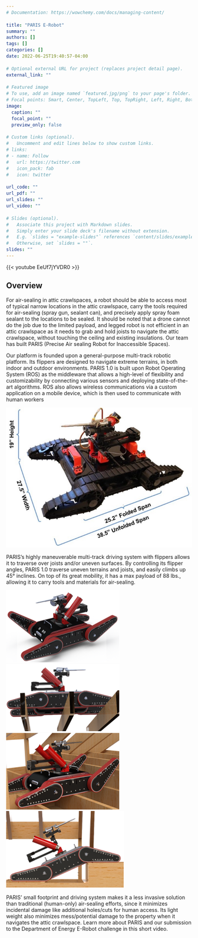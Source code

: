 ```yaml
---
# Documentation: https://wowchemy.com/docs/managing-content/

title: "PARIS E-Robot"
summary: ""
authors: []
tags: []
categories: []
date: 2022-06-25T19:40:57-04:00

# Optional external URL for project (replaces project detail page).
external_link: ""

# Featured image
# To use, add an image named `featured.jpg/png` to your page's folder.
# Focal points: Smart, Center, TopLeft, Top, TopRight, Left, Right, BottomLeft, Bottom, BottomRight.
image:
  caption: ""
  focal_point: ""
  preview_only: false

# Custom links (optional).
#   Uncomment and edit lines below to show custom links.
# links:
# - name: Follow
#   url: https://twitter.com
#   icon_pack: fab
#   icon: twitter

url_code: ""
url_pdf: ""
url_slides: ""
url_video: ""

# Slides (optional).
#   Associate this project with Markdown slides.
#   Simply enter your slide deck's filename without extension.
#   E.g. `slides = "example-slides"` references `content/slides/example-slides.md`.
#   Otherwise, set `slides = ""`.
slides: ""
---
```


{{< youtube EeUf7jYVDR0 >}}

## Overview

For air-sealing in attic crawlspaces, a robot should be able to access most of typical narrow locations in the attic crawlspace, carry the tools required for air-sealing (spray gun, sealant can), and precisely apply spray foam sealant to the locations to be sealed. It should be noted that a drone cannot do the job due to the limited payload, and legged robot is not efficient in an attic crawlspace as it needs to grab and hold joists to navigate the attic crawlspace, without touching the ceiling and existing insulations. Our team has built PARIS (Precise Air sealing Robot for Inaccessible Spaces).

Our platform is founded upon a general-purpose multi-track robotic platform. Its flippers are designed to navigate extreme terrains, in both indoor and outdoor environments. PARIS 1.0 is built upon Robot Operating System (ROS) as the middleware that allows a high-level of flexibility and customizability by connecting various sensors and deploying state-of-the-art algorithms. ROS also allows wireless communications via a custom application on a mobile device, which is then used to communicate with human workers

![screen reader text](paris1.jpg)

PARIS’s highly maneuverable multi-track driving system with flippers allows it to traverse over joists and/or uneven surfaces. By controlling its flipper angles, PARIS 1.0 traverse uneven terrains and joists, and easily climbs up 45° inclines. On top of its great mobility, it has a max payload of 88 lbs., allowing it to carry tools and materials for air-sealing.

![screen reader text](paris2.png)
![screen reader text](paris3.png)
![screen reader text](paris4.png)
![screen reader text](paris5.png)

PARIS’ small footprint and driving system makes it a less invasive solution than traditional (human-only) air-sealing efforts, since it minimizes incidental damage like additional holes/cuts for human access. Its light weight also minimizes mess/potential damage to the property when it navigates the attic crawlspace. Learn more about PARIS and our submission to the Department of Energy E-Robot challenge in this short video.
